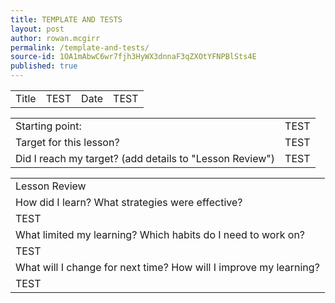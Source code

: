 ```yaml
---
title: TEMPLATE AND TESTS
layout: post
author: rowan.mcgirr
permalink: /template-and-tests/
source-id: 1OA1mAbwC6wr7fjh3HyWX3dnnaF3qZXOtYFNPBlSts4E
published: true
---
```

<table>
  <tr>
    <td>Title</td>
    <td>TEST</td>
    <td>Date</td>
    <td>TEST</td>
  </tr>
</table>


<table>
  <tr>
    <td>Starting point:</td>
    <td>TEST</td>
  </tr>
  <tr>
    <td>Target for this lesson?</td>
    <td>TEST</td>
  </tr>
  <tr>
    <td>Did I reach my target? 
(add details to "Lesson Review")</td>
    <td>TEST</td>
  </tr>
</table>


<table>
  <tr>
    <td>Lesson Review</td>
  </tr>
  <tr>
    <td>How did I learn? What strategies were effective? </td>
  </tr>
  <tr>
    <td>TEST</td>
  </tr>
  <tr>
    <td>What limited my learning? Which habits do I need to work on?</td>
  </tr>
  <tr>
    <td>TEST</td>
  </tr>
  <tr>
    <td>What will I change for next time? How will I improve my learning?</td>
  </tr>
  <tr>
    <td>TEST</td>
  </tr>
</table>


